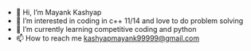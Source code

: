 - 👋 Hi, I’m Mayank Kashyap
- 👀 I’m interested in coding in c++ 11/14 and love to do problem solving
- 🌱 I’m currently learning competitive coding and python
- 📫 How to reach me kashyapmayank99999@gmail.com


